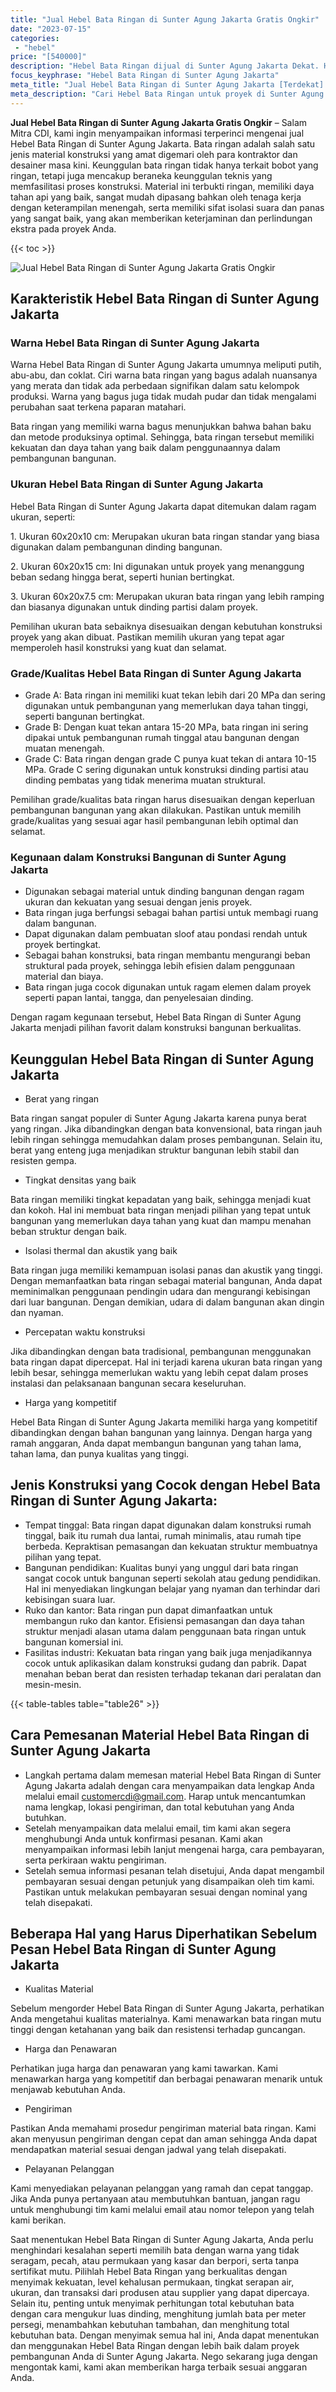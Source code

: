 ```yaml
---
title: "Jual Hebel Bata Ringan di Sunter Agung Jakarta Gratis Ongkir"
date: "2023-07-15"
categories:
 - "hebel"
price: "[540000]"
description: "Hebel Bata Ringan dijual di Sunter Agung Jakarta Dekat. Hebel Bata Ringan ini sering dipakai dalam proyek pembangunan sebagai material dinding yang kuat dan berkualitas. Silakan hubungi kami untuk informasi lebih lanjut."
focus_keyphrase: "Hebel Bata Ringan di Sunter Agung Jakarta"
meta_title: "Jual Hebel Bata Ringan di Sunter Agung Jakarta [Terdekat] - CDI"
meta_description: "Cari Hebel Bata Ringan untuk proyek di Sunter Agung Jakarta? Kami memiliki Hebel Bata Ringan berkualitas untuk bahan bangunan dinding. Dapatkan penawaran terbaik sekarang."
---
```


**Jual Hebel Bata Ringan di Sunter Agung Jakarta Gratis Ongkir** – Salam Mitra CDI, kami ingin menyampaikan informasi terperinci mengenai jual Hebel Bata Ringan di Sunter Agung Jakarta. Bata ringan adalah salah satu jenis material konstruksi yang amat digemari oleh para kontraktor dan desainer masa kini. Keunggulan bata ringan tidak hanya terkait bobot yang ringan, tetapi juga mencakup beraneka keunggulan teknis yang memfasilitasi proses konstruksi. Material ini terbukti ringan, memiliki daya tahan api yang baik, sangat mudah dipasang bahkan oleh tenaga kerja dengan keterampilan menengah, serta memiliki sifat isolasi suara dan panas yang sangat baik, yang akan memberikan keterjaminan dan perlindungan ekstra pada proyek Anda.

{{< toc >}}

![Jual Hebel Bata Ringan di Sunter Agung Jakarta Gratis Ongkir](/images/hebel/hebel-bataringan-15.jpg)

## Karakteristik Hebel Bata Ringan di Sunter Agung Jakarta

### Warna Hebel Bata Ringan di Sunter Agung Jakarta

Warna Hebel Bata Ringan di Sunter Agung Jakarta umumnya meliputi putih, abu-abu, dan coklat. Ciri warna bata ringan yang bagus adalah nuansanya yang merata dan tidak ada perbedaan signifikan dalam satu kelompok produksi. Warna yang bagus juga tidak mudah pudar dan tidak mengalami perubahan saat terkena paparan matahari.

Bata ringan yang memiliki warna bagus menunjukkan bahwa bahan baku dan metode produksinya optimal. Sehingga, bata ringan tersebut memiliki kekuatan dan daya tahan yang baik dalam penggunaannya dalam pembangunan bangunan.

### Ukuran Hebel Bata Ringan di Sunter Agung Jakarta

Hebel Bata Ringan di Sunter Agung Jakarta dapat ditemukan dalam ragam ukuran, seperti:

1\. Ukuran 60x20x10 cm: Merupakan ukuran bata ringan standar yang biasa digunakan dalam pembangunan dinding bangunan.

2\. Ukuran 60x20x15 cm: Ini digunakan untuk proyek yang menanggung beban sedang hingga berat, seperti hunian bertingkat.

3\. Ukuran 60x20x7.5 cm: Merupakan ukuran bata ringan yang lebih ramping dan biasanya digunakan untuk dinding partisi dalam proyek.

Pemilihan ukuran bata sebaiknya disesuaikan dengan kebutuhan konstruksi proyek yang akan dibuat. Pastikan memilih ukuran yang tepat agar memperoleh hasil konstruksi yang kuat dan selamat.

### Grade/Kualitas Hebel Bata Ringan di Sunter Agung Jakarta

*   Grade A: Bata ringan ini memiliki kuat tekan lebih dari 20 MPa dan sering digunakan untuk pembangunan yang memerlukan daya tahan tinggi, seperti bangunan bertingkat.
*   Grade B: Dengan kuat tekan antara 15-20 MPa, bata ringan ini sering dipakai untuk pembangunan rumah tinggal atau bangunan dengan muatan menengah.
*   Grade C: Bata ringan dengan grade C punya kuat tekan di antara 10-15 MPa. Grade C sering digunakan untuk konstruksi dinding partisi atau dinding pembatas yang tidak menerima muatan struktural.

Pemilihan grade/kualitas bata ringan harus disesuaikan dengan keperluan pembangunan bangunan yang akan dilakukan. Pastikan untuk memilih grade/kualitas yang sesuai agar hasil pembangunan lebih optimal dan selamat.

### Kegunaan dalam Konstruksi Bangunan di Sunter Agung Jakarta

*   Digunakan sebagai material untuk dinding bangunan dengan ragam ukuran dan kekuatan yang sesuai dengan jenis proyek.
*   Bata ringan juga berfungsi sebagai bahan partisi untuk membagi ruang dalam bangunan.
*   Dapat digunakan dalam pembuatan sloof atau pondasi rendah untuk proyek bertingkat.
*   Sebagai bahan konstruksi, bata ringan membantu mengurangi beban struktural pada proyek, sehingga lebih efisien dalam penggunaan material dan biaya.
*   Bata ringan juga cocok digunakan untuk ragam elemen dalam proyek seperti papan lantai, tangga, dan penyelesaian dinding.

Dengan ragam kegunaan tersebut, Hebel Bata Ringan di Sunter Agung Jakarta menjadi pilihan favorit dalam konstruksi bangunan berkualitas.

## Keunggulan Hebel Bata Ringan di Sunter Agung Jakarta

*   Berat yang ringan

Bata ringan sangat populer di Sunter Agung Jakarta karena punya berat yang ringan. Jika dibandingkan dengan bata konvensional, bata ringan jauh lebih ringan sehingga memudahkan dalam proses pembangunan. Selain itu, berat yang enteng juga menjadikan struktur bangunan lebih stabil dan resisten gempa.
*   Tingkat densitas yang baik

Bata ringan memiliki tingkat kepadatan yang baik, sehingga menjadi kuat dan kokoh. Hal ini membuat bata ringan menjadi pilihan yang tepat untuk bangunan yang memerlukan daya tahan yang kuat dan mampu menahan beban struktur dengan baik.
*   Isolasi thermal dan akustik yang baik

Bata ringan juga memiliki kemampuan isolasi panas dan akustik yang tinggi. Dengan memanfaatkan bata ringan sebagai material bangunan, Anda dapat meminimalkan penggunaan pendingin udara dan mengurangi kebisingan dari luar bangunan. Dengan demikian, udara di dalam bangunan akan dingin dan nyaman.
*   Percepatan waktu konstruksi

Jika dibandingkan dengan bata tradisional, pembangunan menggunakan bata ringan dapat dipercepat. Hal ini terjadi karena ukuran bata ringan yang lebih besar, sehingga memerlukan waktu yang lebih cepat dalam proses instalasi dan pelaksanaan bangunan secara keseluruhan.
*   Harga yang kompetitif

Hebel Bata Ringan di Sunter Agung Jakarta memiliki harga yang kompetitif dibandingkan dengan bahan bangunan yang lainnya. Dengan harga yang ramah anggaran, Anda dapat membangun bangunan yang tahan lama, tahan lama, dan punya kualitas yang tinggi.

## Jenis Konstruksi yang Cocok dengan Hebel Bata Ringan di Sunter Agung Jakarta:

*   Tempat tinggal: Bata ringan dapat digunakan dalam konstruksi rumah tinggal, baik itu rumah dua lantai, rumah minimalis, atau rumah tipe berbeda. Kepraktisan pemasangan dan kekuatan struktur membuatnya pilihan yang tepat.
*   Bangunan pendidikan: Kualitas bunyi yang unggul dari bata ringan sangat cocok untuk bangunan seperti sekolah atau gedung pendidikan. Hal ini menyediakan lingkungan belajar yang nyaman dan terhindar dari kebisingan suara luar.
*   Ruko dan kantor: Bata ringan pun dapat dimanfaatkan untuk membangun ruko dan kantor. Efisiensi pemasangan dan daya tahan struktur menjadi alasan utama dalam penggunaan bata ringan untuk bangunan komersial ini.
*   Fasilitas industri: Kekuatan bata ringan yang baik juga menjadikannya cocok untuk aplikasikan dalam konstruksi gudang dan pabrik. Dapat menahan beban berat dan resisten terhadap tekanan dari peralatan dan mesin-mesin.

{{< table-tables table="table26" >}}

## Cara Pemesanan Material Hebel Bata Ringan di Sunter Agung Jakarta

*   Langkah pertama dalam memesan material Hebel Bata Ringan di Sunter Agung Jakarta adalah dengan cara menyampaikan data lengkap Anda melalui email customercdi@gmail.com. Harap untuk mencantumkan nama lengkap, lokasi pengiriman, dan total kebutuhan yang Anda butuhkan.
*   Setelah menyampaikan data melalui email, tim kami akan segera menghubungi Anda untuk konfirmasi pesanan. Kami akan menyampaikan informasi lebih lanjut mengenai harga, cara pembayaran, serta perkiraan waktu pengiriman.
*   Setelah semua informasi pesanan telah disetujui, Anda dapat mengambil pembayaran sesuai dengan petunjuk yang disampaikan oleh tim kami. Pastikan untuk melakukan pembayaran sesuai dengan nominal yang telah disepakati.

## Beberapa Hal yang Harus Diperhatikan Sebelum Pesan Hebel Bata Ringan di Sunter Agung Jakarta

*   Kualitas Material

Sebelum mengorder Hebel Bata Ringan di Sunter Agung Jakarta, perhatikan Anda mengetahui kualitas materialnya. Kami menawarkan bata ringan mutu tinggi dengan ketahanan yang baik dan resistensi terhadap guncangan.
*   Harga dan Penawaran

Perhatikan juga harga dan penawaran yang kami tawarkan. Kami menawarkan harga yang kompetitif dan berbagai penawaran menarik untuk menjawab kebutuhan Anda.
*   Pengiriman

Pastikan Anda memahami prosedur pengiriman material bata ringan. Kami akan menyusun pengiriman dengan cepat dan aman sehingga Anda dapat mendapatkan material sesuai dengan jadwal yang telah disepakati.
*   Pelayanan Pelanggan

Kami menyediakan pelayanan pelanggan yang ramah dan cepat tanggap. Jika Anda punya pertanyaan atau membutuhkan bantuan, jangan ragu untuk menghubungi tim kami melalui email atau nomor telepon yang telah kami berikan.

Saat menentukan Hebel Bata Ringan di Sunter Agung Jakarta, Anda perlu menghindari kesalahan seperti memilih bata dengan warna yang tidak seragam, pecah, atau permukaan yang kasar dan berpori, serta tanpa sertifikat mutu. Pilihlah Hebel Bata Ringan yang berkualitas dengan menyimak kekuatan, level kehalusan permukaan, tingkat serapan air, ukuran, dan transaksi dari produsen atau supplier yang dapat dipercaya. Selain itu, penting untuk menyimak perhitungan total kebutuhan bata dengan cara mengukur luas dinding, menghitung jumlah bata per meter persegi, menambahkan kebutuhan tambahan, dan menghitung total kebutuhan bata. Dengan menyimak semua hal ini, Anda dapat menentukan dan menggunakan Hebel Bata Ringan dengan lebih baik dalam proyek pembangunan Anda di Sunter Agung Jakarta. Nego sekarang juga dengan mengontak kami, kami akan memberikan harga terbaik sesuai anggaran Anda.